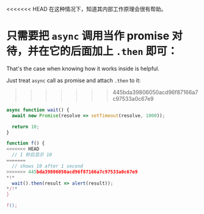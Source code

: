 
<<<<<<< HEAD
在这种情况下，知道其内部工作原理会很有帮助。

只需要把 `async` 调用当作 promise 对待，并在它的后面加上 `.then` 即可：
=======
That's the case when knowing how it works inside is helpful.

Just treat `async` call as promise and attach `.then` to it:
>>>>>>> 445bda39806050acd96f87166a7c97533a0c67e9
```js run
async function wait() {
  await new Promise(resolve => setTimeout(resolve, 1000));

  return 10;
}

function f() {
<<<<<<< HEAD
  // 1 秒后显示 10
=======
  // shows 10 after 1 second
>>>>>>> 445bda39806050acd96f87166a7c97533a0c67e9
*!*
  wait().then(result => alert(result));
*/!*
}

f();
```
